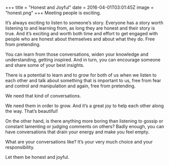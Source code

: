 +++
title = "Honest and Joyful"
date = 2016-04-01T03:01:45Z
image = "honest.png"
+++
Meeting people is exciting.

It’s always exciting to listen to someone’s story. Everyone has a story worth listening to and learning from, as long they are honest and their story is true. And it’s exciting and worth both time and effort to get engaged with people who are honest about themselves and about what they do. Free from pretending.

You can learn from those conversations, widen your knowledge and understanding, getting inspired. And in turn, you can encourage someone and share some of your best insights.

There is a potential to learn and to grow for both of us when we listen to each other and talk about something that is important to us, free from fear and control and manipulation and again, free from pretending.

We need that kind of conversations.

We need them in order to grow. And it’s a great joy to help each other along the way. That’s beautiful!

On the other hand, is there anything more boring than listening to gossip or constant lamenting or judging comments on others? Badly enough, you can have conversations that drain your energy and make you feel empty.

What are your conversations like? It’s your very much choice and your responsibility.

Let them be honest and joyful.
